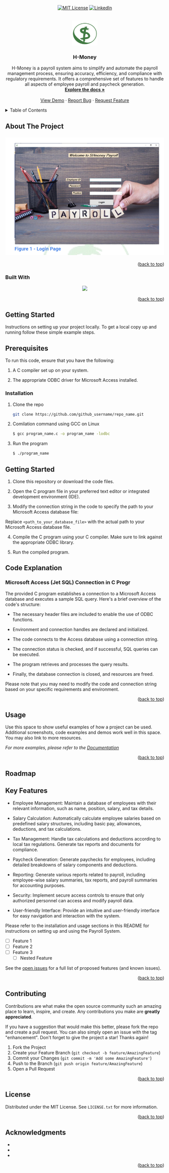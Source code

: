 
<a name="readme-top"></a>
<!--
*** Thanks for checking out the Best-README-Template. If you have a suggestion
*** that would make this better, please fork the repo and create a pull request
*** or simply open an issue with the tag "enhancement".
*** Don't forget to give the project a star!a
*** Thanks again! Now go create something AMAZING! :D
-->



<!-- PROJECT SHIELDS -->
<!--
*** I'm using markdown "reference style" links for readability.
*** Reference links are enclosed in brackets [ ] instead of parentheses ( ).
*** See the bottom of this document for the declaration of the reference variables
*** for contributors-url, forks-url, etc. This is an optional, concise syntax you may use.
*** https://www.markdownguide.org/basic-syntax/#reference-style-links

[![Contributors][contributors-shield]][contributors-url]
[![Forks][forks-shield]][forks-url]
[![Stargazers][stars-shield]][stars-url]
[![Issues][issues-shield]][issues-url]--><div align="center">
[![MIT License][license-shield]][license-url]
[![LinkedIn][linkedin-shield]][linkedin-url]
</div>


<!-- PROJECT LOGO -->
<br />
<div align="center">
  <a href="https://github.com/github_username/repo_name">
    <img src="images/H-Money.png" alt="Logo" width="80" height="80">
  </a>

<h3 align="center">H-Money</h3>

  <p align="center">
 H-Money is a payroll system aims to simplify and automate the payroll management process, ensuring accuracy, efficiency, and compliance with regulatory requirements.
 It offers a comprehensive set of features to handle all aspects of employee payroll and paycheck generation.
    <br />
    <a href="https://github.com/github_username/repo_name"><strong>Explore the docs »</strong></a>
    <br />
    <br />
    <a href="https://github.com/github_username/repo_name">View Demo</a>
    ·
    <a href="https://github.com/github_username/repo_name/issues">Report Bug</a>
    ·
    <a href="https://github.com/github_username/repo_name/issues">Request Feature</a>
  </p>
</div>



<!-- TABLE OF CONTENTS -->
<details>
  <summary>Table of Contents</summary>
  <ol>
    <li>
      <a href="#about-the-project" align="center">About The Project</a>
      <ul>
        <li><a href="#built-with">Built With</a></li>
      </ul>
    </li>
    <li>
      <a href="#getting-started">Getting Started</a>
      <ul>
        <li><a href="#prerequisites">Prerequisites</a></li>
        <li><a href="#installation">Installation</a></li>
      </ul>
    </li>
    <li><a href="#usage">Usage</a></li>
    <li><a href="#roadmap">Roadmap</a></li>
    <li><a href="#contributing">Contributing</a></li>
    <li><a href="#license">License</a></li>
  
    <li><a href="#acknowledgments">Acknowledgments</a></li>
  </ol>
</details>



<!-- ABOUT THE PROJECT -->
## About The Project

<h3 align="center"><img src="images/Front-page.png"></h3>

<!--
Here's a blank template to get started: To avoid retyping too much info. Do a search and replace with your text editor for the following: `github_username`, `repo_name`, `twitter_handle`, `linkedin_username`, `email_client`, `email`, `project_title`, `project_description`
-->
<p align="right">(<a href="#readme-top">back to top</a>)</p>

### Built With

<p align="center">
  <a href="https://skillicons.dev">
    <img src="https://skillicons.dev/icons?i=vscode,c,mysql,github" />
  </a>
</p>
<p align="right">(<a href="#readme-top">back to top</a>)</p>



<!-- GETTING STARTED -->
## Getting Started

Instructions on setting up your project locally.
To get a local copy up and running follow these simple example steps.

## Prerequisites

To run this code, ensure that you have the following:

1. A C compiler set up on your system.

2. The appropriate ODBC driver for Microsoft Access installed.

### Installation

1. Clone the repo
   ```sh
   git clone https://github.com/github_username/repo_name.git
   ````
   
2. Comilation command using GCC on Linux
   ```sh
   $ gcc program_name.c -o program_name -lodbc
   ````
  
3. Run the program
   ```sh
   $ ./program_name
   ````


## Getting Started

1. Clone this repository or download the code files.

2. Open the C program file in your preferred text editor or integrated development environment (IDE).

3. Modify the connection string in the code to specify the path to your Microsoft Access database file:

Replace `<path_to_your_database_file>` with the actual path to your Microsoft Access database file.

4. Compile the C program using your C compiler. Make sure to link against the appropriate ODBC library.

5. Run the compiled program.

## Code Explanation

### Microsoft Access (Jet SQL) Connection in C Progr

The provided C program establishes a connection to a Microsoft Access database and executes a sample SQL query. Here's a brief overview of the code's structure:

- The necessary header files are included to enable the use of ODBC functions.

- Environment and connection handles are declared and initialized.

- The code connects to the Access database using a connection string.

- The connection status is checked, and if successful, SQL queries can be executed.

- The program retrieves and processes the query results.

- Finally, the database connection is closed, and resources are freed.

Please note that you may need to modify the code and connection string based on your specific requirements and environment.



<p align="right">(<a href="#readme-top">back to top</a>)</p>


<!-- USAGE EXAMPLES -->
## Usage

Use this space to show useful examples of how a project can be used. Additional screenshots, code examples and demos work well in this space. You may also link to more resources.

_For more examples, please refer to the [Documentation](https://example.com)_

<p align="right">(<a href="#readme-top">back to top</a>)</p>



<!-- ROADMAP -->
## Roadmap
## Key Features

- Employee Management: Maintain a database of employees with their relevant information, such as name, position, salary, and tax details.

- Salary Calculation: Automatically calculate employee salaries based on predefined salary structures, including basic pay, allowances, deductions, and tax calculations.

- Tax Management: Handle tax calculations and deductions according to local tax regulations. Generate tax reports and documents for compliance.

- Paycheck Generation: Generate paychecks for employees, including detailed breakdowns of salary components and deductions.

- Reporting: Generate various reports related to payroll, including employee-wise salary summaries, tax reports, and payroll summaries for accounting purposes.

- Security: Implement secure access controls to ensure that only authorized personnel can access and modify payroll data.

- User-friendly Interface: Provide an intuitive and user-friendly interface for easy navigation and interaction with the system.



Please refer to the installation and usage sections in this README for instructions on setting up and using the Payroll System.
- [ ] Feature 1
- [ ] Feature 2
- [ ] Feature 3
    - [ ] Nested Feature

See the [open issues](https://github.com/github_username/repo_name/issues) for a full list of proposed features (and known issues).

<p align="right">(<a href="#readme-top">back to top</a>)</p>



<!-- CONTRIBUTING -->
## Contributing

Contributions are what make the open source community such an amazing place to learn, inspire, and create. Any contributions you make are **greatly appreciated**.

If you have a suggestion that would make this better, please fork the repo and create a pull request. You can also simply open an issue with the tag "enhancement".
Don't forget to give the project a star! Thanks again!

1. Fork the Project
2. Create your Feature Branch (`git checkout -b feature/AmazingFeature`)
3. Commit your Changes (`git commit -m 'Add some AmazingFeature'`)
4. Push to the Branch (`git push origin feature/AmazingFeature`)
5. Open a Pull Request

<p align="right">(<a href="#readme-top">back to top</a>)</p>



<!-- LICENSE -->
## License

Distributed under the MIT License. See `LICENSE.txt` for more information.

<p align="right">(<a href="#readme-top">back to top</a>)</p>



<!-- CONTACT 
## Contact

Your Name - [@twitter_handle](https://twitter.com/twitter_handle) - email@email_client.com

Project Link: [https://github.com/github_username/HaftamuMolla](https://github.com/github_username/repo_name)

<p align="right">(<a href="#readme-top">back to top</a>)</p>

-->

<!-- ACKNOWLEDGMENTS -->
## Acknowledgments

* []()
* []()
* []()

<p align="right">(<a href="#readme-top">back to top</a>)</p>




<!-- MARKDOWN LINKS & IMAGES -->
<!-- https://www.markdownguide.org/basic-syntax/#reference-style-links -->
[contributors-shield]: https://img.shields.io/github/contributors/github_username/repo_name.svg?style=for-the-badge
[contributors-url]: https://github.com/github_username/repo_name/graphs/contributors
[forks-shield]: https://img.shields.io/github/forks/github_username/repo_name.svg?style=for-the-badge
[forks-url]: https://github.com/github_username/repo_name/network/members
[stars-shield]: https://img.shields.io/github/stars/github_username/repo_name.svg?style=for-the-badge
[stars-url]: https://github.com/github_username/repo_name/stargazers
[issues-shield]: https://img.shields.io/github/issues/github_username/repo_name.svg?style=for-the-badge
[issues-url]: https://github.com/github_username/repo_name/issues
[license-shield]: https://img.shields.io/github/license/github_username/repo_name.svg?style=for-the-badge
[license-url]: https://github.com/github_username/repo_name/blob/master/LICENSE.txt
[linkedin-shield]: https://img.shields.io/badge/-LinkedIn-black.svg?style=for-the-badge&logo=linkedin&colorB=555
[linkedin-url]: https://linkedin.com/in/linkedin_username
[product-screenshot]: images/screenshot.png
[Next.js]: https://img.shields.io/badge/next.js-000000?style=for-the-badge&logo=nextdotjs&logoColor=white
[Next-url]: https://nextjs.org/
[React.js]: https://img.shields.io/badge/React-20232A?style=for-the-badge&logo=react&logoColor=61DAFB
[React-url]: https://reactjs.org/
[Vue.js]: https://img.shields.io/badge/Vue.js-35495E?style=for-the-badge&logo=vuedotjs&logoColor=4FC08D
[Vue-url]: https://vuejs.org/

[Angular.io]: https://img.shields.io/badge/Angular-DD0031?style=for-the-badge&logo=angular&logoColor=white
[Angular-url]: https://angular.io/

[Svelte.dev]: https://img.shields.io/badge/Svelte-4A4A55?style=for-the-badge&logo=svelte&logoColor=FF3E00
[Svelte-url]: https://svelte.dev/
[Laravel.com]: https://img.shields.io/badge/Laravel-FF2D20?style=for-the-badge&logo=laravel&logoColor=white
[Laravel-url]: https://laravel.com
[Bootstrap.com]: https://img.shields.io/badge/Bootstrap-563D7C?style=for-the-badge&logo=bootstrap&logoColor=white
[Bootstrap-url]: https://getbootstrap.com
[JQuery.com]: https://img.shields.io/badge/jQuery-0769AD?style=for-the-badge&logo=jquery&logoColor=white
[JQuery-url]: https://jquery.com 

